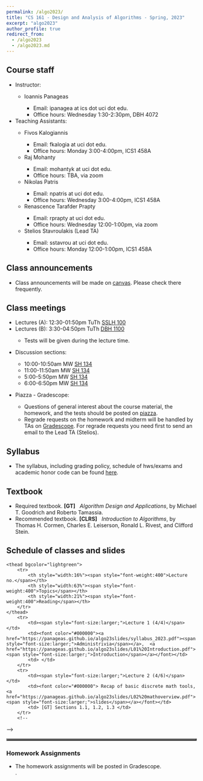 ```yaml
---
permalink: /algo2023/
title: "CS 161 - Design and Analysis of Algorithms - Spring, 2023"
excerpt: "algo2023"
author_profile: true
redirect_from: 
  - /algo2023
  - /algo2023.md
---
```

<H2>Course staff</H2>
<UL>
 <LI> Instructor: </LI>
 <UL>
  <LI> Ioannis Panageas</LI>
  <UL>
   <LI> Email: ipanagea at ics dot uci dot edu.  </LI>
   <LI>Office hours: Wednesday 1:30-2:30pm, DBH 4072</LI>
    </UL>
  </UL>
 <LI> Teaching Assistants: </LI>
 <UL>
  <LI> Fivos Kalogiannis </LI>
  <UL>
   <LI> Email: fkalogia at uci dot edu.</LI>
   <LI> Office hours: Monday 3:00-4:00pm, ICS1 458A</LI>
 </UL>
  <LI>  Raj Mohanty  </LI>
  <UL>
   <LI> Email: mohantyk at uci dot edu.</LI>
   <LI> Office hours: TBA, via zoom</LI>
 </UL>
  <LI> Nikolas Patris </LI>
  <UL>
   <LI> Email: npatris at uci dot edu.</LI>
   <LI> Office hours: Wednesday 3:00-4:00pm, ICS1 458A</LI>
 </UL>
   <LI> Renascence Tarafder Prapty </LI>
  <UL>
   <LI> Email: rprapty at uci dot edu.</LI>
   <LI> Office hours: Wednesday 12:00-1:00pm, via zoom</LI>
 </UL>
  <LI> Stelios Stavroulakis (Lead TA)</LI>
  <UL>
   <LI> Email: sstavrou at uci dot edu.</LI>
   <LI> Office hours: Monday 12:00-1:00pm, ICS1 458A </LI>
  </UL>
 </UL>
 </UL>  
<H2>Class announcements</H2>
<UL>
	<LI> Class announcements will be made on <a href="https://canvas.eee.uci.edu/">canvas</a>. Please check there frequently. </LI>
</UL>
<H2>Class meetings</H2>
<UL>
 <LI> Lectures (A): 12:30-01:50pm TuTh <a href="https://classrooms.uci.edu/classrooms/sslh/sslh-100/"> SSLH 100</a> </LI>
 <LI> Lectures (B): 3:30-04:50pm TuTh <a href="https://classrooms.uci.edu/classrooms/dbh/dbh-1100/"> DBH 1100</a> </LI>
  <UL>
  <LI> Tests will be given during the lecture time. </LI>
   </UL>
 </UL>
<UL> 
 <LI> Discussion sections: </LI>
 <UL>
  <LI> 10:00-10:50am MW <a href="https://classrooms.uci.edu/classrooms/sh/sh-134/"> SH 134</a> </LI>
  <LI> 11:00-11:50am MW <a href="https://classrooms.uci.edu/classrooms/sh/sh-134/"> SH 134</a> </LI>
  <LI> 5:00-5:50pm MW <a href="https://classrooms.uci.edu/classrooms/sh/sh-134/"> SH 134</a> </LI>
  <LI> 6:00-6:50pm MW <a href="https://classrooms.uci.edu/classrooms/sh/sh-134/"> SH 134</a> </LI>
 </UL>
 </UL>
<UL> 
 <LI> Piazza - Gradescope: </LI>
 <UL>  
<LI> Questions of general interest about the course material, the homework,
        and the tests  should be posted on <a href="https://piazza.com/">piazza</a>. 
	 </LI>
<LI> Regrade requests on the homework and midterm will be handled by TAs on <a href="https://www.gradescope.com/">Gradescope</a>. For regrade requests you need first to send an email to the Lead TA (Stelios).</LI>
  </UL>
 </UL> 
<H2>Syllabus</H2>
<UL>
<LI> The syllabus, including grading policy, schedule of hws/exams and academic honor code can be found <a href="https://panageas.github.io/algo23slides/syllabus_2023.pdf"> here</a>.
</LI>
</UL> 
<H2>Textbook</H2>
<UL>
<LI> Required textbook. <b>[GT]</b> &nbsp; <i>Algorithm Design and Applications</i>, 
by Michael T. Goodrich and
Roberto Tamassia. 
</LI>
<LI> Recommended textbook. <b>[CLRS]</b> &nbsp; <i>Introduction to Algorithms</i>, 
by Thomas H. Cormen, Charles E. Leiserson, Ronald L. Rivest, and Clifford Stein. 
</LI>
</UL>
<H2>Schedule of classes and slides </H2>
<table align="center" border="3" cellpadding="2" cellspacing="2">
	 
	<thead bgcolor="lightgreen">
		<tr>
			<th style="width:16%"><span style="font-weight:400">Lecture no.</span></th>
			<th style="width:63%"><span style="font-weight:400">Topics</span></th>
			<th style="width:21%"><span style="font-weight:400">Reading</span></th>
		</tr>
	</thead>
		<tr>
			<td><span style="font-size:larger;">Lecture 1 (4/4)</span></td>
			<td><font color="#000000"><a href="https://panageas.github.io/algo23slides/syllabus_2023.pdf"><span style="font-size:larger;">Administrivia</span></a>,  <a href="https://panageas.github.io/algo23slides/L01%20Introduction.pdf"><span style="font-size:larger;">Introduction</span></a></font></td>
			<td> </td>
		</tr>
		<tr>
			<td><span style="font-size:larger;">Lecture 2 (4/6)</span></td>
			<td><font color="#000000"> Recap of basic discrete math tools, <a href="https://panageas.github.io/algo23slides/L02%20mathoverview.pdf"><span style="font-size:larger;">slides</span></a></font></td>
			<td> [GT] Sections 1.1, 1.2, 1.3 </td>
		</tr>
		<!--
-->
		 
</table>

<H3>Homework Assignments</H3>
<UL>
<LI> The homework assignments will be posted in Gradescope. </LI>.	
</UL>
